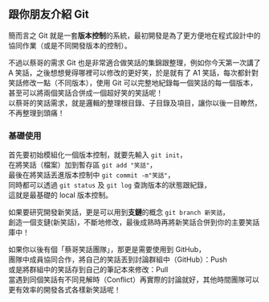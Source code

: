 ## 跟你朋友介紹 Git

簡而言之 Git 就是一套**版本控制**的系統，最初開發是為了更方便地在程式設計中的協同作業（或是不同開發版本的控制）。  
  
不過以蔡哥的需求 Git 也是非常適合做笑話的集錦跟整理，例如你今天第一次講了 A 笑話，之後想想覺得哪裡可以修改的更好笑，於是就有了 A1 笑話，每次都針對笑話修改一點（不同版本），使用 Git 可以完整地紀錄每一個笑話的每一個版本，甚至可以將兩個笑話合併成一個超好笑的笑話呢！  
以蔡哥的笑話需求，就是邏輯的整理根目錄、子目錄及項目，讓你以後一目瞭然，不再整理到頭痛！  
  
### 基礎使用

首先要初始模組化一個版本控制，就要先輸入 `git init`，  
在將笑話（檔案）加到暫存區 `git add "笑話"`，  
最後在將笑話丟進版本控制中 `git commit -m"笑話"`，  
同時都可以透過 `git status` 及 `git log` 查詢版本的狀態跟紀錄，  
這就是最基礎的 local 版本控制。  

如果要研究開發新笑話，更是可以用到**支鏈**的概念 `git branch 新笑話`，  
創造一個支鏈(新笑話)，不斷地修改，最後成熟時再將新笑話合併到你的主要笑話庫中！  
  
如果你以後有個「蔡哥笑話團隊」，那更是需要使用到 GitHub，  
團隊中成員協同合作，將自己的笑話丟到討論群組中（GitHub）：Push  
或是將群組中的笑話存到自己的筆記本來修改：Pull  
當遇到同個笑話有不同見解時（Conflict）再實際的討論就好，其他時間團隊可以更有效率的開發各式各樣新笑話呢！  

